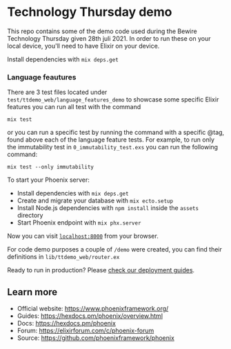 # Technology Thursday demo
This repo contains some of the demo code used during the Bewire Technology Thursday given 28th juli 2021. In order to run these on your local device, you'll need to have Elixir on your device.

Install dependencies with `mix deps.get`

### Language feautures
There are 3 test files located under `test/ttdemo_web/language_features_demo` to showcase some specific Elixir features you can run all test with the command
```
mix test
```
or you can run a specific test by running the command with a specific @tag, found above each of the language feature tests. For example, to run only the immutability test in `0_immutability_test.exs` you can run the following command:
```
mix test --only immutability
```

To start your Phoenix server:

  * Install dependencies with `mix deps.get`
  * Create and migrate your database with `mix ecto.setup`
  * Install Node.js dependencies with `npm install` inside the `assets` directory
  * Start Phoenix endpoint with `mix phx.server`

Now you can visit [`localhost:8000`](http://localhost:8000) from your browser.

For code demo purposes a couple of `/demo` were created, you can find their definitions in `lib/ttdemo_web/router.ex`

Ready to run in production? Please [check our deployment guides](https://hexdocs.pm/phoenix/deployment.html).

## Learn more

  * Official website: https://www.phoenixframework.org/
  * Guides: https://hexdocs.pm/phoenix/overview.html
  * Docs: https://hexdocs.pm/phoenix
  * Forum: https://elixirforum.com/c/phoenix-forum
  * Source: https://github.com/phoenixframework/phoenix
